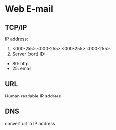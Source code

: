 # Web E-mail

## TCP/IP

IP address: 

1. <000-255>.<000-255>.<000-255>.<000-255>.
2. Server (port) ID:
  * 80: http
  * 25: email

## URL

Human readable IP address

## DNS

convert url to IP address


